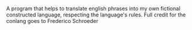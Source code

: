 A program that helps to translate english phrases into my own fictional constructed language, respecting the language's rules. Full credit for the conlang goes to Frederico Schroeder 
